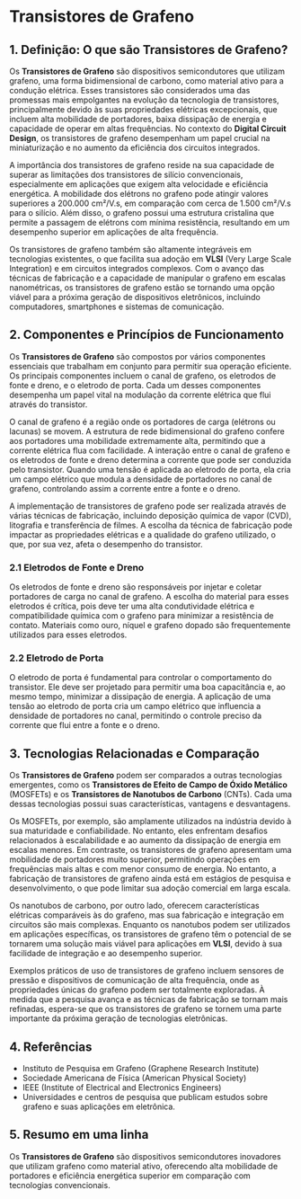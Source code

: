 # Transistores de Grafeno

## 1. Definição: O que são **Transistores de Grafeno**?
Os **Transistores de Grafeno** são dispositivos semicondutores que utilizam grafeno, uma forma bidimensional de carbono, como material ativo para a condução elétrica. Esses transistores são considerados uma das promessas mais empolgantes na evolução da tecnologia de transistores, principalmente devido às suas propriedades elétricas excepcionais, que incluem alta mobilidade de portadores, baixa dissipação de energia e capacidade de operar em altas frequências. No contexto do **Digital Circuit Design**, os transistores de grafeno desempenham um papel crucial na miniaturização e no aumento da eficiência dos circuitos integrados.

A importância dos transistores de grafeno reside na sua capacidade de superar as limitações dos transistores de silício convencionais, especialmente em aplicações que exigem alta velocidade e eficiência energética. A mobilidade dos elétrons no grafeno pode atingir valores superiores a 200.000 cm²/V.s, em comparação com cerca de 1.500 cm²/V.s para o silício. Além disso, o grafeno possui uma estrutura cristalina que permite a passagem de elétrons com mínima resistência, resultando em um desempenho superior em aplicações de alta frequência.

Os transistores de grafeno também são altamente integráveis em tecnologias existentes, o que facilita sua adoção em **VLSI** (Very Large Scale Integration) e em circuitos integrados complexos. Com o avanço das técnicas de fabricação e a capacidade de manipular o grafeno em escalas nanométricas, os transistores de grafeno estão se tornando uma opção viável para a próxima geração de dispositivos eletrônicos, incluindo computadores, smartphones e sistemas de comunicação.

## 2. Componentes e Princípios de Funcionamento
Os **Transistores de Grafeno** são compostos por vários componentes essenciais que trabalham em conjunto para permitir sua operação eficiente. Os principais componentes incluem o canal de grafeno, os eletrodos de fonte e dreno, e o eletrodo de porta. Cada um desses componentes desempenha um papel vital na modulação da corrente elétrica que flui através do transistor.

O canal de grafeno é a região onde os portadores de carga (elétrons ou lacunas) se movem. A estrutura de rede bidimensional do grafeno confere aos portadores uma mobilidade extremamente alta, permitindo que a corrente elétrica flua com facilidade. A interação entre o canal de grafeno e os eletrodos de fonte e dreno determina a corrente que pode ser conduzida pelo transistor. Quando uma tensão é aplicada ao eletrodo de porta, ela cria um campo elétrico que modula a densidade de portadores no canal de grafeno, controlando assim a corrente entre a fonte e o dreno.

A implementação de transistores de grafeno pode ser realizada através de várias técnicas de fabricação, incluindo deposição química de vapor (CVD), litografia e transferência de filmes. A escolha da técnica de fabricação pode impactar as propriedades elétricas e a qualidade do grafeno utilizado, o que, por sua vez, afeta o desempenho do transistor.

### 2.1 Eletrodos de Fonte e Dreno
Os eletrodos de fonte e dreno são responsáveis por injetar e coletar portadores de carga no canal de grafeno. A escolha do material para esses eletrodos é crítica, pois deve ter uma alta condutividade elétrica e compatibilidade química com o grafeno para minimizar a resistência de contato. Materiais como ouro, níquel e grafeno dopado são frequentemente utilizados para esses eletrodos.

### 2.2 Eletrodo de Porta
O eletrodo de porta é fundamental para controlar o comportamento do transistor. Ele deve ser projetado para permitir uma boa capacitância e, ao mesmo tempo, minimizar a dissipação de energia. A aplicação de uma tensão ao eletrodo de porta cria um campo elétrico que influencia a densidade de portadores no canal, permitindo o controle preciso da corrente que flui entre a fonte e o dreno.

## 3. Tecnologias Relacionadas e Comparação
Os **Transistores de Grafeno** podem ser comparados a outras tecnologias emergentes, como os **Transistores de Efeito de Campo de Óxido Metálico** (MOSFETs) e os **Transistores de Nanotubos de Carbono** (CNTs). Cada uma dessas tecnologias possui suas características, vantagens e desvantagens.

Os MOSFETs, por exemplo, são amplamente utilizados na indústria devido à sua maturidade e confiabilidade. No entanto, eles enfrentam desafios relacionados à escalabilidade e ao aumento da dissipação de energia em escalas menores. Em contraste, os transistores de grafeno apresentam uma mobilidade de portadores muito superior, permitindo operações em frequências mais altas e com menor consumo de energia. No entanto, a fabricação de transistores de grafeno ainda está em estágios de pesquisa e desenvolvimento, o que pode limitar sua adoção comercial em larga escala.

Os nanotubos de carbono, por outro lado, oferecem características elétricas comparáveis às do grafeno, mas sua fabricação e integração em circuitos são mais complexas. Enquanto os nanotubos podem ser utilizados em aplicações específicas, os transistores de grafeno têm o potencial de se tornarem uma solução mais viável para aplicações em **VLSI**, devido à sua facilidade de integração e ao desempenho superior.

Exemplos práticos de uso de transistores de grafeno incluem sensores de pressão e dispositivos de comunicação de alta frequência, onde as propriedades únicas do grafeno podem ser totalmente exploradas. À medida que a pesquisa avança e as técnicas de fabricação se tornam mais refinadas, espera-se que os transistores de grafeno se tornem uma parte importante da próxima geração de tecnologias eletrônicas.

## 4. Referências
- Instituto de Pesquisa em Grafeno (Graphene Research Institute)
- Sociedade Americana de Física (American Physical Society)
- IEEE (Institute of Electrical and Electronics Engineers)
- Universidades e centros de pesquisa que publicam estudos sobre grafeno e suas aplicações em eletrônica.

## 5. Resumo em uma linha
Os **Transistores de Grafeno** são dispositivos semicondutores inovadores que utilizam grafeno como material ativo, oferecendo alta mobilidade de portadores e eficiência energética superior em comparação com tecnologias convencionais.